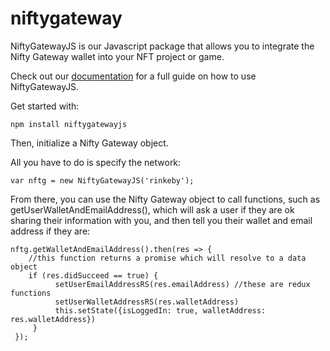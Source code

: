 # niftygateway

NiftyGatewayJS is our Javascript package that allows you to integrate the Nifty Gateway wallet into your NFT project or game. 

Check out our [documentation](https://docs.niftygateway.com) for a full guide on how to use NiftyGatewayJS.

Get started with:

```
npm install niftygatewayjs
```

Then, initialize a Nifty Gateway object. 

All you have to do is specify the network:

```
var nftg = new NiftyGatewayJS('rinkeby');
```

From there, you can use the Nifty Gateway object to call functions, such as getUserWalletAndEmailAddress(), which will ask a user if they are ok sharing their information with you, and then tell you their wallet and email address if they are:

```
nftg.getWalletAndEmailAddress().then(res => {
    //this function returns a promise which will resolve to a data object
    if (res.didSucceed == true) {
          setUserEmailAddressRS(res.emailAddress) //these are redux functions
          setUserWalletAddressRS(res.walletAddress)
          this.setState({isLoggedIn: true, walletAddress: res.walletAddress})
     }
 });
 ```


